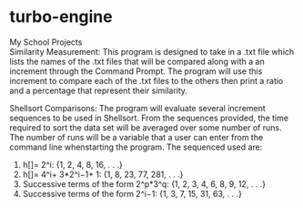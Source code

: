 # turbo-engine
My School Projects\
Similarity Measurement: This program is designed to take in a .txt file which lists the names of the .txt files that will be compared along with a an increment through the Command Prompt. The program will use this increment to compare each of the .txt files to the others then print a ratio and a percentage that represent their similarity.

Shellsort Comparisons: The program will evaluate several increment sequences to be used in Shellsort.  From the sequences provided, the time required to sort the data set will be averaged over some number of runs.  The number  of  runs  will  be  a  variable  that  a  user  can  enter  from  the  command  line  whenstarting the program. The sequenced used are:
1. h[]= 2^i: {1, 2, 4, 8, 16, . . .}
2. h[]= 4^i+ 3*2^i−1+ 1: {1, 8, 23, 77, 281, . . .}
3. Successive terms of the form 2^p*3^q: {1, 2, 3, 4, 6, 8, 9, 12, . . .}
4. Successive terms of the form 2^i−1: {1, 3, 7, 15, 31, 63, . . .}
